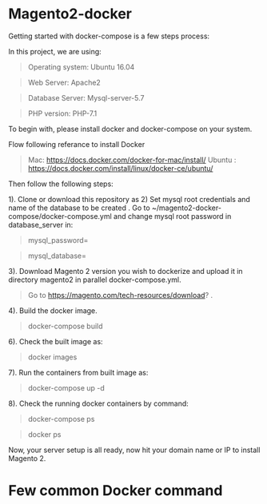 # Magento2-docker

Getting started with docker-compose is a few steps process:

In this project, we are using:

> Operating system: Ubuntu 16.04

> Web Server: Apache2

> Database Server: Mysql-server-5.7

> PHP version: PHP-7.1


To begin with, please install docker and docker-compose on your system. 

Flow following referance to install Docker
> Mac: https://docs.docker.com/docker-for-mac/install/
> Ubuntu : https://docs.docker.com/install/linux/docker-ce/ubuntu/

Then follow the following steps:

1). Clone or download this repository as 
2) Set mysql root credentials and name of the database to be created . Go to ~/magento2-docker-compose/docker-compose.yml and change mysql root password in database_server in:

> mysql_password=

> mysql_database=

3). Download Magento 2 version you wish to dockerize and upload it in directory magento2 in parallel docker-compose.yml.

> Go to https://magento.com/tech-resources/download? .

4). Build the docker image.

> docker-compose build

6). Check the built image as:

> docker images

7). Run the containers from built image as:

> docker-compose up -d

8). Check the running docker containers by command:

> docker-compose ps

> docker ps

Now, your server setup is all ready, now hit your domain name or IP to install Magento 2.

# Few common Docker command



